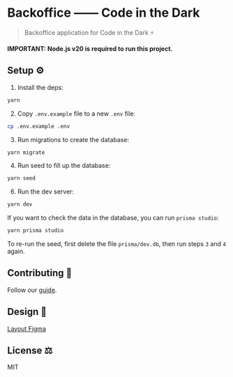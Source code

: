 # Backoffice —— Code in the Dark

> Backoffice application for Code in the Dark ⚡

**IMPORTANT: Node.js v20 is required to run this project.**

## Setup ⚙️

1. Install the deps:

```sh
yarn
```

2. Copy `.env.example` file to a new `.env` file:

```sh
cp .env.example .env
```

3. Run migrations to create the database:

```sh
yarn migrate
```

4. Run seed to fill up the database:

```sh
yarn seed
```

6. Run the dev server:

```sh
yarn dev
```

If you want to check the data in the database, you can run `prisma studio`:

```sh
yarn prisma studio
```

To re-run the seed, first delete the file `prisma/dev.db`, then run steps `3` and `4` again.

## Contributing 📖

Follow our [guide](./CONTRIBUTING.md).

## Design 🎨

[Layout Figma](https://www.figma.com/file/PsD124B5jvDdxyYCqxIbys/Code-in-The-Dark---Back-Office?type=design&t=FQNPMNk5uC2gSuxr-0)

## License ⚖️

MIT
